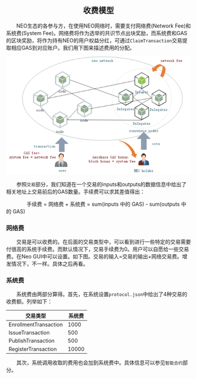 <center><h2>收费模型</h2></center>

&emsp;&emsp;NEO生态的各参与方，在使用NEO网络时，需要支付网络费(Network Fee)和系统费(System Fee)。网络费将作为选举的共识节点出块奖励，而系统费和GAS的区块奖励，将作为持有NEO的用户权益分红，可通过`ClaimTransaction`交易提取相应GAS到对应账户。我们用下图来描述费用的分配。

[![economic model](../../images/blockchain/economic_model.jpg)](../../images/blockchain/economic_model.jpg)

&emsp;&emsp;参照`交易`部分，我们知道在一个交易的inputs和outputs的数据信息中给出了相关地址上交易前后的GAS数量。手续费可以求其差值得出：

&emsp;&emsp;&emsp;&emsp;手续费 = 网络费 + 系统费 = sum(inputs 中的 GAS) - sum(outputs 中的 GAS)

### **网络费**
&emsp;&emsp;交易是可以收费的。在后面的交易类型中，可以看到进行一些特定的交易需要付很高的系统手续费。而默认情况下，交易手续费为0。用户可以自愿给一些交易费。在Neo GUI中可以设置。如下图。交易的输入=交易的输出+网络交易费。增发情况下，不一样。具体之后再看。

### **系统费**
&emsp;&emsp;系统费由两部分算得。首先，在系统设置`protocol.json`中给出了4种交易的收费额。列举如下： 

| 交易类型               |     系统费    |
|-----------------------|---------------|
| EnrollmentTransaction |      1000     |
| IssueTransaction      |       500     |
| PublishTransaction    |       500     |
| RegisterTransaction   |     10000     | 

&emsp;&emsp;其次，系统调用收取的费用也会加到系统费中。具体信息可以参见`智能合约`部分。




